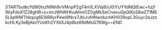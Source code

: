 $START$butkcYd9I0IxzNINh9vVMnpPZgT4m1LXVbj6/iJ0iYUYYdNQtEwc+hzjfWiyFdoX1Z28gHR+s+mrJWhWHhoAhmOZOgMkSeClvevu0pQlKsS8wZ71MESLkpWMThbqog6E9iR8yrPewI9Ncx7JklJvIHNwiduchKH039opL3Guyr2eJzzbcHLKy3eBjAkcYUoKh2YXk5J4p6kz6RdMsQ78Wg==$END$
